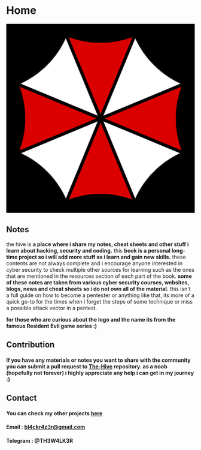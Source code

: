 # Home



![](.gitbook/assets/logo.png)

## Notes

the hive is **a place where i share my notes, cheat sheets and other stuff i learn about hacking, security and coding.** this **book is a personal long-time project so i will add more stuff as i learn and gain new skills.** these contents are not always complete and i encourage anyone interested in cyber security to check multiple other sources for learning such as the ones that are mentioned in the resources section of each part of the book. **some of these notes are taken from various cyber security courses, websites, blogs, news and cheat sheets so i do not own all of the material.** this isn't a full guide on how to become a pentester or anything like that, its more of a quick go-to for the times when i forget the steps of some technique or miss   a possible attack vector in a pentest.

**for those who are curious about the logo and the name its from the famous Resident Evil game series :\)**

## Contribution

#### If you have any materials or notes you want to share with the community you can submit a pull request to [The-Hive](https://github.com/7h3w4lk3r/THE_HIVE) repository. as a noob \(hopefully not forever\) i highly appreciate any help i can get in my journey :\) 

## **Contact**

#### You can check my other projects [here](https://github.com/7h3w4lk3r)

####  Email : bl4ckr4z3r@gmail.com 

####  Telegram : @TH3W4LK3R

